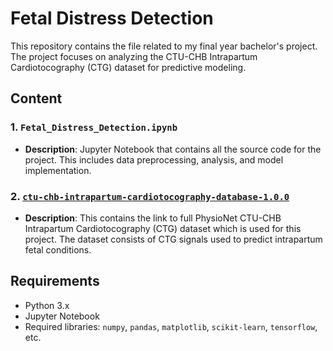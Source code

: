 # Fetal Distress Detection

This repository contains the file related to my final year bachelor's project. The project focuses on analyzing the CTU-CHB Intrapartum Cardiotocography (CTG) dataset for predictive modeling.

## Content

### 1. `Fetal_Distress_Detection.ipynb`
- **Description**: Jupyter Notebook that contains all the source code for the project. This includes data preprocessing, analysis, and model implementation.

### 2. [`ctu-chb-intrapartum-cardiotocography-database-1.0.0`](https://physionet.org/content/ctu-uhb-ctgdb/1.0.0/)
- **Description**: This contains the link to full PhysioNet CTU-CHB Intrapartum Cardiotocography (CTG) dataset which is used for this project. The dataset consists of CTG signals used to predict intrapartum fetal conditions.

## Requirements
- Python 3.x
- Jupyter Notebook
- Required libraries: `numpy`, `pandas`, `matplotlib`, `scikit-learn`, `tensorflow`, etc.
